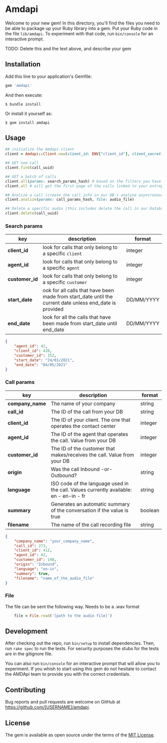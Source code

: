 # Amdapi

Welcome to your new gem! In this directory, you'll find the files you need to be able to package up your Ruby library into a gem. Put your Ruby code in the file `lib/amdapi`. To experiment with that code, run `bin/console` for an interactive prompt.

TODO: Delete this and the text above, and describe your gem

## Installation

Add this line to your application's Gemfile:

```ruby
gem 'amdapi'
```

And then execute:

    $ bundle install

Or install it yourself as:

    $ gem install amdapi

## Usage

```ruby
## initialize the Amdapi client
client = Amdapi::Client.new(client_id: ENV["client_id"], client_secret: ENV["client_secret"])

## GET one call
client.find(call_uuid)

## GET a batch of calls
client.all(params: search_params_hash) # based on the filters you have provided
client.all # will get the first page of the calls linked to your entreprise

## Analize a call (create the call info in our DB + analyse asyncronously the audio)
client.analize(params: call_params_hash, file: audio_file)

## Delete a specific audio (this includes delete the call in our Database + the audio)
client.delete(call_uuid)
```
### Search params
| key | description | format |
| --- | ----------- | ------ |
| **client_id** | look for calls that only belong to a specific `client` | integer |
| **agent_id** | look for calls that only belong to a specific `agent` | integer |
| **customer_id** | look for calls that only belong to a specific `customer` | integer |
| **start_date** | ook for all calls that have been made from  start_date until the current date unless end_date is provided | DD/MM/YYYY |
| **end_date** | look for all the calls that have been made from start_date until end_date | DD/MM/YYYY |

```JSON
{
	"agent_id": 42,
	"client_id": 420,
	"customer_id": 152,
	"start_date": "24/01/2021",
	"end_date": "04/05/2021"
}
```

### Call params
| key | description | format |
| --- | ----------- | ------ |
| **company_name** | The name of your company | string |
| **call_id** | The ID of the call from your DB | string |
| **client_id** | The ID of your client. The one that operates the contact center | integer |
| **agent_id** | The ID of the agent that operates the call. Value from your DB | integer |
| **customer_id** | The ID of the customer that makes/receives the call. Value from your DB | integer |
| **origin** | Was the call Inbound -or- Outbound? | string |
| **language** | ISO code of the language used in the call. Values currently available: en - en-in - fr | string |
| **summary** | Generates an automatic summary of the conversation if the value is true | boolean |
| **filename** | The name of the call recording file | string |

```JSON
{
	"company_name": "your_company_name",
	"call_id": 273,
	"client_id": 412,
	"agent_id": 42,
	"customer_id": 140,
	"origin": "Inbound",
	"language": "en-in",
	"summary": true,
	"filename": "name_of_the_audio_file"
}
```

### File
The file can be sent the following way. Needs to be a .wav format

```ruby
    file = File.read('[path to the audio file]')
```

## Development

After checking out the repo, run `bin/setup` to install dependencies. Then, run `rake spec` to run the tests. For security purposes the stubs for the tests are in the gitignore file.

You can also run `bin/console` for an interactive prompt that will allow you to experiment.
If you whish to start using this gem do not hesitate to contact the AMDApi team to provide you with the correct credentials.

## Contributing

Bug reports and pull requests are welcome on GitHub at https://github.com/[USERNAME]/amdapi.

## License

The gem is available as open source under the terms of the [MIT License](https://opensource.org/licenses/MIT).
